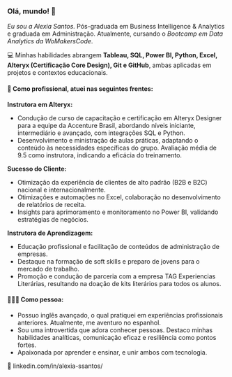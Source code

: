 ### Olá, mundo! 🔭 

_Eu sou a Alexia Santos._ Pós-graduada em Business Intelligence & Analytics e graduada em Administração. Atualmente, cursando o *Bootcamp em Data Analytics da WoMakersCode*.

💻 Minhas habilidades abrangem **Tableau, SQL, Power BI, Python, Excel, Alteryx (Certificação Core Design), Git e GitHub**, ambas aplicadas em projetos e contextos educacionais. 

#### 🌱 Como profissional, atuei nas seguintes frentes:
**Instrutora em Alteryx:**
- Condução de curso de capacitação e certificação em Alteryx Designer para a equipe da Accenture Brasil, abordando níveis iniciante, intermediário e avançado, com integrações SQL e Python.
- Desenvolvimento e ministração de aulas práticas, adaptando o conteúdo às necessidades específicas do grupo. Avaliação média de 9.5 como instrutora, indicando a eficácia do treinamento.

**Sucesso do Cliente:**
- Otimização da experiência de clientes de alto padrão (B2B e B2C) nacional e internacionalmente.
- Otimizações e automações no Excel, colaboração no desenvolvimento de relatórios de receita.
- Insights para aprimoramento e monitoramento no Power BI, validando estratégias de negócios.

**Instrutora de Aprendizagem:**
- Educação profissional e facilitação de conteúdos de administração de empresas.
- Destaque na formação de soft skills e preparo de jovens para o mercado de trabalho.
- Promoção e condução de parceria com a empresa TAG Experiencias Literárias, resultando na doação de kits literários para todos os alunos.

#### 👩🏻‍🚀 Como pessoa: 
- Possuo inglês avançado, o qual pratiquei em experiências profissionais anteriores. Atualmente, me aventuro no espanhol.
-  Sou uma introvertida que adora conhecer pessoas. Destaco minhas habilidades analíticas, comunicação eficaz e resiliência como pontos fortes.
- Apaixonada por aprender e ensinar, e unir ambos com tecnologia.

🔭  linkedin.com/in/alexia-ssantos/
